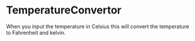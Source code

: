 # TemperatureConvertor

When you input the temperature in Celsius this will convert the temperature to Fahrenheit and kelvin.
